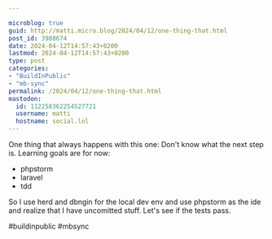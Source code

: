 ```yaml
---

microblog: true
guid: http://matti.micro.blog/2024/04/12/one-thing-that.html
post_id: 3988674
date: 2024-04-12T14:57:43+0200
lastmod: 2024-04-12T14:57:43+0200
type: post
categories:
- "BuildInPublic"
- "mb-sync"
permalink: /2024/04/12/one-thing-that.html
mastodon:
  id: 112258362254527721
  username: matti
  hostname: social.lol
---
```

One thing that always happens with this one: Don't know what the next step is. Learning goals are for now:

- phpstorm
- laravel
- tdd

So I use herd and dbngin for the local dev env and use phpstorm as the ide and realize that I have uncomitted stuff. Let's see if the tests pass.

#buildinpublic #mbsync

